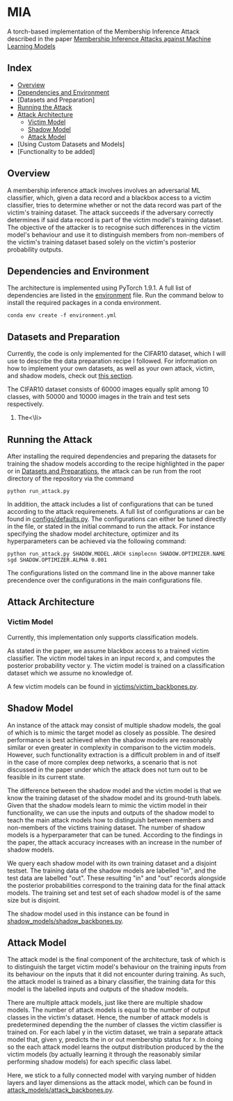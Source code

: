 # MIA
A torch-based implementation of the Membership Inference Attack described in the paper [Membership Inference Attacks against Machine Learning Models](https://arxiv.org/pdf/1610.05820.pdf)

## Index
* [Overview](#Overview)
* [Dependencies and Environment](#Dependencies-and-Environment)
* [Datasets and Preparation]
* [Running the Attack](#Running-the-Attack)
* [Attack Architecture](#Attack-Architecture)
  * [Victim Model](#Victim-Model)
  * [Shadow Model](#Shadow-Model)
  * [Attack Model](#Attack-Model)
* [Using Custom Datasets and Models]
* [Functionality to be added]

## Overview
A membership inference attack involves involves an adversarial ML classifier, which, given a data record and a blackbox access to a victim classifier, tries to determine whether or not the data record was part of the victim's training dataset. The attack succeeds if the adversary correctly determines if said data record is part of the victim model's training dataset. The objective of the attacker is to recognise such differences in the victim model's behaviour and use it to distinguish members from non-members of the victim's training dataset based solely on the victim's posterior probability outputs.

## Dependencies and Environment

The architecture is implemented using PyTorch 1.9.1. A full list of dependencies are listed in the [environment](https://github.com/aneezJaheez/MIA/blob/main/environment.yml) file. Run the command below to install the required packages in a conda environment. 

```
conda env create -f environment.yml
```

## Datasets and Preparation

Currently, the code is only implemented for the CIFAR10 dataset, which I will use to describe the data preparation recipe I followed. For information on how to implement your own datasets, as well as your own attack, victim, and shadow models, check out [this section](#Using-Custom-Datasets-and-Models).

The CIFAR10 dataset consists of 60000 images equally split among 10 classes, with 50000 and 10000 images in the train and test sets respectively. 
<ol>
 <li>The<\li> 
</ol>

## Running the Attack

After installing the required dependencies and preparing the datasets for training the shadow models according to the recipe highlighted in the paper or in [Datasets and Preparations](#Datasets-and-Preparation), the attack can be run from the root directory of the repository via the command 

```
python run_attack.py
```

In addition, the attack includes a list of configurations that can be tuned according to the attack requiremenets. A full list of configurations ar can be found in [configs/defaults.py](https://github.com/aneezJaheez/MIA/blob/main/configs/defaults.py). The configurations can either be tuned directly in the file, or stated in the initial command to run the attack. For instance specifying the shadow model architecture, optimizer and its hyperparameters can be achieved via the following command:

```
python run_attack.py SHADOW.MODEL.ARCH simplecnn SHADOW.OPTIMIZER.NAME sgd SHADOW.OPTIMIZER.ALPHA 0.001 
```

The configurations listed on the command line in the above manner take precendence over the configurations in the main configurations file.


## Attack Architecture
### Victim Model

Currently, this implementation only supports classification models.

As stated in the paper, we assume blackbox access to a trained victim classifier. The victim model takes in an input record x, and computes the posterior probability vector y. The victim model is trained on a classification dataset which we assume no knowledge of. 

A few victim models can be found in [victims/victim_backbones.py](https://github.com/aneezJaheez/MIA/blob/main/victims/victim_backbones.py).

## Shadow Model

An instance of the attack may consist of multiple shadow models, the goal of which is to mimic the target model as closely as possible. The desired performance is best achieved when the shadow models are reasonably similar or even greater in complexity in comparison to the victim models. However, such functionality extraction is a difficult problem in and of itself in the case of more complex deep networks, a scenario that is not discussed in the paper under which the attack does not turn out to be feasible in its current state. 

The difference between the shadow model and the victim model is that we know the training dataset of the shadow model and its ground-truth labels. Given that the shadow models learn to mimic the victim model in their functionality, we can use the inputs and outputs of the shadow model to teach the main attack models how to distinguish between members and non-members of the victims training dataset. The number of shadow models is a hyperparameter that can be tuned. According to the findings in the paper, the attack accuracy increases with an increase in the number of shadow models. 

We query each shadow model with its own training dataset and a disjoint testset.  The training data of the shadow models are labelled "in", and the test data are labelled "out". These resulting "in" and "out" records alongside the posterior probabilities correspond to the training data for the final attack models. The training set and test set of each shadow model is of the same size but is disjoint.

The shadow model used in this instance can be found in [shadow_models/shadow_backbones.py](https://github.com/aneezJaheez/MIA/blob/main/shadow_models/shadow_backbones.py).

## Attack Model

The attack model is the final component of the architecture, task of which is to distinguish the target victim model's behaviour on the training inputs from its behaviour on the inputs that it did not encounter during training. As such, the attack model is trained as a binary classifier, the training data for this model is the labelled inputs and outputs of the shadow models.

There are multiple attack models, just like there are multiple shadow models. The number of attack models is equal to the number of output classes in the victim's dataset. Hence, the number of attack models is predetermined depending the the number of classes the victim classifier is trained on. For each label y in the victim dataset, we train a separate attack model that, given y, predicts the in or out membership status for x. In doing so the each attack model learns the output distribution produced by the the victim models (by actually learning it through the reasonably similar performing shadow models) for each specific class label.

Here, we stick to a fully connected model with varying number of hidden layers and layer dimensions as the attack model, which can be found in [attack_models/attack_backbones.py](https://github.com/aneezJaheez/MIA/blob/main/attack_models/attack_backbones.py).



